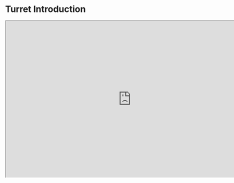 # Turret Introduction

<p><iframe title="YouTube video player" src="https://www.youtube.com/embed/bTnKZRG0k-Q?si=GdBw6hWaPjX_gGIU" width="800" height="500" allowfullscreen="allowfullscreen" allow="accelerometer; autoplay; clipboard-write; encrypted-media; gyroscope; picture-in-picture; web-share"></iframe></p>